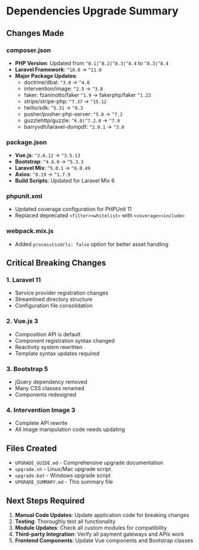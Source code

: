 # Dependencies Upgrade Summary

## Changes Made

### composer.json

- **PHP Version**: Updated from `^8.1|^8.2|^8.3|^8.4` to `^8.3|^8.4`
- **Laravel Framework**: `^10.0` → `^11.0`
- **Major Package Updates**:
  - doctrine/dbal: `^3.0` → `^4.0`
  - intervention/image: `^2.5` → `^3.8`
  - faker: fzaninotto/faker `^1.9` → fakerphp/faker `^1.23`
  - stripe/stripe-php: `^7.37` → `^15.12`
  - twilio/sdk: `^5.31` → `^8.3`
  - pusher/pusher-php-server: `^5.0` → `^7.2`
  - guzzlehttp/guzzle: `^6.0|^7.2.0` → `^7.9`
  - barryvdh/laravel-dompdf: `^2.0.1` → `^3.0`

### package.json

- **Vue.js**: `^2.6.12` → `^3.5.13`
- **Bootstrap**: `^4.6.0` → `^5.3.3`
- **Laravel Mix**: `^5.0.1` → `^6.0.49`
- **Axios**: `^0.19` → `^1.7.9`
- **Build Scripts**: Updated for Laravel Mix 6

### phpunit.xml

- Updated coverage configuration for PHPUnit 11
- Replaced deprecated `<filter><whitelist>` with `<coverage><include>`

### webpack.mix.js

- Added `processCssUrls: false` option for better asset handling

## Critical Breaking Changes

### 1. Laravel 11

- Service provider registration changes
- Streamlined directory structure
- Configuration file consolidation

### 2. Vue.js 3

- Composition API is default
- Component registration syntax changed
- Reactivity system rewritten
- Template syntax updates required

### 3. Bootstrap 5

- jQuery dependency removed
- Many CSS classes renamed
- Components redesigned

### 4. Intervention Image 3

- Complete API rewrite
- All image manipulation code needs updating

## Files Created

- `UPGRADE_GUIDE.md` - Comprehensive upgrade documentation
- `upgrade.sh` - Linux/Mac upgrade script
- `upgrade.bat` - Windows upgrade script
- `UPGRADE_SUMMARY.md` - This summary file

## Next Steps Required

1. **Manual Code Updates**: Update application code for breaking changes
2. **Testing**: Thoroughly test all functionality
3. **Module Updates**: Check all custom modules for compatibility
4. **Third-party Integration**: Verify all payment gateways and APIs work
5. **Frontend Components**: Update Vue components and Bootstrap classes
